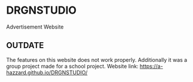 # DRGNSTUDIO
Advertisement Website

## OUTDATE
The features on this website does not work properly. Additionally it was a group project made for a school project. Website link:  https://a-hazzard.github.io/DRGNSTUDIO/
